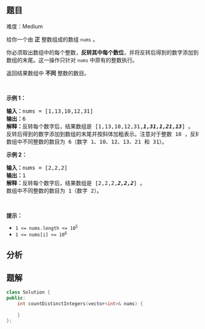 
## 题目
难度：Medium
<p>给你一个由 <strong>正</strong> 整数组成的数组 <code>nums</code> 。</p>

<p>你必须取出数组中的每个整数，<strong>反转其中每个数位</strong>，并将反转后得到的数字添加到数组的末尾。这一操作只针对 <code>nums</code> 中原有的整数执行。</p>

<p>返回结果数组中 <strong>不同</strong> 整数的数目。</p>

<p>&nbsp;</p>

<p><strong>示例 1：</strong></p>

<pre>
<strong>输入：</strong>nums = [1,13,10,12,31]
<strong>输出：</strong>6
<strong>解释：</strong>反转每个数字后，结果数组是 [1,13,10,12,31,<em><strong>1,31,1,21,13</strong></em>] 。
反转后得到的数字添加到数组的末尾并按斜体加粗表示。注意对于整数 10 ，反转之后会变成 01 ，即 1 。
数组中不同整数的数目为 6（数字 1、10、12、13、21 和 31）。</pre>

<p><strong>示例 2：</strong></p>

<pre>
<strong>输入：</strong>nums = [2,2,2]
<strong>输出：</strong>1
<strong>解释：</strong>反转每个数字后，结果数组是 [2,2,2,<em><strong>2,2,2</strong></em>] 。
数组中不同整数的数目为 1（数字 2）。
</pre>

<p>&nbsp;</p>

<p><strong>提示：</strong></p>

<ul>
	<li><code>1 &lt;= nums.length &lt;= 10<sup>5</sup></code></li>
	<li><code>1 &lt;= nums[i] &lt;= 10<sup>6</sup></code></li>
</ul>

## 分析

## 题解
```cpp
class Solution {
public:
    int countDistinctIntegers(vector<int>& nums) {
        
    }
};
```